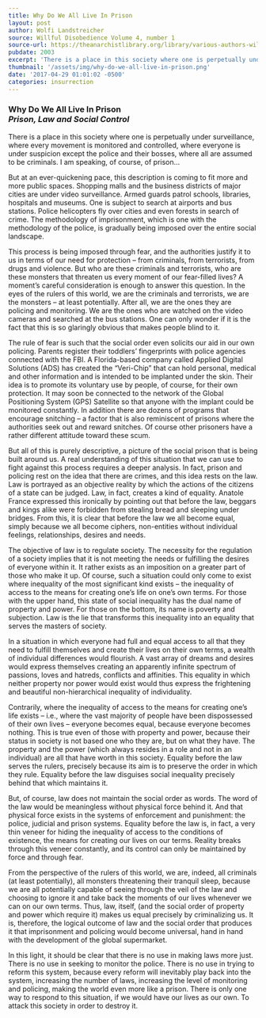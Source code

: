 ```yaml
---
title: Why Do We All Live In Prison
layout: post
author: Wolfi Landstreicher
source: Willful Disobedience Volume 4, number 1
source-url: https://theanarchistlibrary.org/library/various-authors-willful-disobedience-volume-4-number-1
pubdate: 2003
excerpt: 'There is a place in this society where one is perpetually under surveillance, where every movement is monitored and controlled, where everyone is under suspicion except the police and their bosses, where all are assumed to be criminals.'
thumbnail: '/assets/img/why-do-we-all-live-in-prison.png'
date: '2017-04-29 01:01:02 -0500'
categories: insurrection
---
```


### Why Do We All Live In Prison <br><em>Prison, Law and Social Control</em>

There is a place in this society where one is perpetually under surveillance, where every movement is monitored and controlled, where everyone is under suspicion except the police and their bosses, where all are assumed to be criminals. I am speaking, of course, of prison…

But at an ever-quickening pace, this description is coming to fit more and more public spaces. Shopping malls and the business districts of major cities are under video surveillance. Armed guards patrol schools, libraries, hospitals and museums. One is subject to search at airports and bus stations. Police helicopters fly over cities and even forests in search of crime. The methodology of imprisonment, which is one with the methodology of the police, is gradually being imposed over the entire social landscape.

This process is being imposed through fear, and the authorities justify it to us in terms of our need for protection – from criminals, from terrorists, from drugs and violence. But who are these criminals and terrorists, who are these monsters that threaten us every moment of our fear-filled lives? A moment’s careful consideration is enough to answer this question. In the eyes of the rulers of this world, we are the criminals and terrorists, we are the monsters – at least potentially. After all, we are the ones they are policing and monitoring. We are the ones who are watched on the video cameras and searched at the bus stations. One can only wonder if it is the fact that this is so glaringly obvious that makes people blind to it.

The rule of fear is such that the social order even solicits our aid in our own policing. Parents register their toddlers’ fingerprints with police agencies connected with the FBI. A Florida-based company called Applied Digital Solutions (ADS) has created the “Veri-Chip” that can hold personal, medical and other information and is intended to be implanted under the skin. Their idea is to promote its voluntary use by people, of course, for their own protection. It may soon be connected to the network of the Global Positioning System (GPS) Satellite so that anyone with the implant could be monitored constantly. In addition there are dozens of programs that encourage snitching – a factor that is also reminiscent of prisons where the authorities seek out and reward snitches. Of course other prisoners have a rather different attitude toward these scum.

But all of this is purely descriptive, a picture of the social prison that is being built around us. A real understanding of this situation that we can use to fight against this process requires a deeper analysis. In fact, prison and policing rest on the idea that there are crimes, and this idea rests on the law. Law is portrayed as an objective reality by which the actions of the citizens of a state can be judged. Law, in fact, creates a kind of equality. Anatole France expressed this ironically by pointing out that before the law, beggars and kings alike were forbidden from stealing bread and sleeping under bridges. From this, it is clear that before the law we all become equal, simply because we all become ciphers, non-entities without individual feelings, relationships, desires and needs.

The objective of law is to regulate society. The necessity for the regulation of a society implies that it is not meeting the needs or fulfilling the desires of everyone within it. It rather exists as an imposition on a greater part of those who make it up. Of course, such a situation could only come to exist where inequality of the most significant kind exists – the inequality of access to the means for creating one’s life on one’s own terms. For those with the upper hand, this state of social inequality has the dual name of property and power. For those on the bottom, its name is poverty and subjection. Law is the lie that transforms this inequality into an equality that serves the masters of society.

In a situation in which everyone had full and equal access to all that they need to fulfill themselves and create their lives on their own terms, a wealth of individual differences would flourish. A vast array of dreams and desires would express themselves creating an apparently infinite spectrum of passions, loves and hatreds, conflicts and affinities. This equality in which neither property nor power would exist would thus express the frightening and beautiful non-hierarchical inequality of individuality.

Contrarily, where the inequality of access to the means for creating one’s life exists – i.e., where the vast majority of people have been dispossessed of their own lives – everyone becomes equal, because everyone becomes nothing. This is true even of those with property and power, because their status in society is not based one who they are, but on what they have. The property and the power (which always resides in a role and not in an individual) are all that have worth in this society. Equality before the law serves the rulers, precisely because its aim is to preserve the order in which they rule. Equality before the law disguises social inequality precisely behind that which maintains it.

But, of course, law does not maintain the social order as words. The word of the law would be meaningless without physical force behind it. And that physical force exists in the systems of enforcement and punishment: the police, judicial and prison systems. Equality before the law is, in fact, a very thin veneer for hiding the inequality of access to the conditions of existence, the means for creating our lives on our terms. Reality breaks through this veneer constantly, and its control can only be maintained by force and through fear.

From the perspective of the rulers of this world, we are, indeed, all criminals (at least potentially), all monsters threatening their tranquil sleep, because we are all potentially capable of seeing through the veil of the law and choosing to ignore it and take back the moments of our lives whenever we can on our own terms. Thus, law, itself, (and the social order of property and power which require it) makes us equal precisely by criminalizing us. It is, therefore, the logical outcome of law and the social order that produces it that imprisonment and policing would become universal, hand in hand with the development of the global supermarket.

In this light, it should be clear that there is no use in making laws more just. There is no use in seeking to monitor the police. There is no use in trying to reform this system, because every reform will inevitably play back into the system, increasing the number of laws, increasing the level of monitoring and policing, making the world even more like a prison. There is only one way to respond to this situation, if we would have our lives as our own. To attack this society in order to destroy it.
